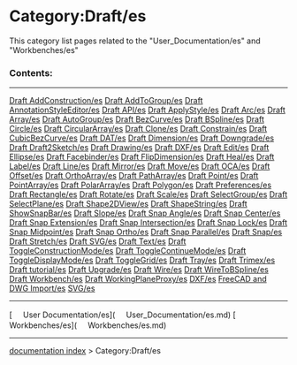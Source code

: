 # Category:Draft/es
This category list pages related to the \"User\_Documentation/es\" and \"Workbenches/es\"

### Contents:

  ------------------------------------------------------------------------------- ----------------------------------------------------------------------- -----------------------------------------------------------------------------
  [Draft AddConstruction/es](Draft_AddConstruction/es.md)                 [Draft AddToGroup/es](Draft_AddToGroup/es.md)                   [Draft AnnotationStyleEditor/es](Draft_AnnotationStyleEditor/es.md)
  [Draft API/es](Draft_API/es.md)                                         [Draft ApplyStyle/es](Draft_ApplyStyle/es.md)                   [Draft Arc/es](Draft_Arc/es.md)
  [Draft Array/es](Draft_Array/es.md)                                     [Draft AutoGroup/es](Draft_AutoGroup/es.md)                     [Draft BezCurve/es](Draft_BezCurve/es.md)
  [Draft BSpline/es](Draft_BSpline/es.md)                                 [Draft Circle/es](Draft_Circle/es.md)                           [Draft CircularArray/es](Draft_CircularArray/es.md)
  [Draft Clone/es](Draft_Clone/es.md)                                     [Draft Constrain/es](Draft_Constrain/es.md)                     [Draft CubicBezCurve/es](Draft_CubicBezCurve/es.md)
  [Draft DAT/es](Draft_DAT/es.md)                                         [Draft Dimension/es](Draft_Dimension/es.md)                     [Draft Downgrade/es](Draft_Downgrade/es.md)
  [Draft Draft2Sketch/es](Draft_Draft2Sketch/es.md)                       [Draft Drawing/es](Draft_Drawing/es.md)                         [Draft DXF/es](Draft_DXF/es.md)
  [Draft Edit/es](Draft_Edit/es.md)                                       [Draft Ellipse/es](Draft_Ellipse/es.md)                         [Draft Facebinder/es](Draft_Facebinder/es.md)
  [Draft FlipDimension/es](Draft_FlipDimension/es.md)                     [Draft Heal/es](Draft_Heal/es.md)                               [Draft Label/es](Draft_Label/es.md)
  [Draft Line/es](Draft_Line/es.md)                                       [Draft Mirror/es](Draft_Mirror/es.md)                           [Draft Move/es](Draft_Move/es.md)
  [Draft OCA/es](Draft_OCA/es.md)                                         [Draft Offset/es](Draft_Offset/es.md)                           [Draft OrthoArray/es](Draft_OrthoArray/es.md)
  [Draft PathArray/es](Draft_PathArray/es.md)                             [Draft Point/es](Draft_Point/es.md)                             [Draft PointArray/es](Draft_PointArray/es.md)
  [Draft PolarArray/es](Draft_PolarArray/es.md)                           [Draft Polygon/es](Draft_Polygon/es.md)                         [Draft Preferences/es](Draft_Preferences/es.md)
  [Draft Rectangle/es](Draft_Rectangle/es.md)                             [Draft Rotate/es](Draft_Rotate/es.md)                           [Draft Scale/es](Draft_Scale/es.md)
  [Draft SelectGroup/es](Draft_SelectGroup/es.md)                         [Draft SelectPlane/es](Draft_SelectPlane/es.md)                 [Draft Shape2DView/es](Draft_Shape2DView/es.md)
  [Draft ShapeString/es](Draft_ShapeString/es.md)                         [Draft ShowSnapBar/es](Draft_ShowSnapBar/es.md)                 [Draft Slope/es](Draft_Slope/es.md)
  [Draft Snap Angle/es](Draft_Snap_Angle/es.md)                           [Draft Snap Center/es](Draft_Snap_Center/es.md)                 [Draft Snap Extension/es](Draft_Snap_Extension/es.md)
  [Draft Snap Intersection/es](Draft_Snap_Intersection/es.md)             [Draft Snap Lock/es](Draft_Snap_Lock/es.md)                     [Draft Snap Midpoint/es](Draft_Snap_Midpoint/es.md)
  [Draft Snap Ortho/es](Draft_Snap_Ortho/es.md)                           [Draft Snap Parallel/es](Draft_Snap_Parallel/es.md)             [Draft Snap/es](Draft_Snap/es.md)
  [Draft Stretch/es](Draft_Stretch/es.md)                                 [Draft SVG/es](Draft_SVG/es.md)                                 [Draft Text/es](Draft_Text/es.md)
  [Draft ToggleConstructionMode/es](Draft_ToggleConstructionMode/es.md)   [Draft ToggleContinueMode/es](Draft_ToggleContinueMode/es.md)   [Draft ToggleDisplayMode/es](Draft_ToggleDisplayMode/es.md)
  [Draft ToggleGrid/es](Draft_ToggleGrid/es.md)                           [Draft Tray/es](Draft_Tray/es.md)                               [Draft Trimex/es](Draft_Trimex/es.md)
  [Draft tutorial/es](Draft_tutorial/es.md)                               [Draft Upgrade/es](Draft_Upgrade/es.md)                         [Draft Wire/es](Draft_Wire/es.md)
  [Draft WireToBSpline/es](Draft_WireToBSpline/es.md)                     [Draft Workbench/es](Draft_Workbench/es.md)                     [Draft WorkingPlaneProxy/es](Draft_WorkingPlaneProxy/es.md)
  [DXF/es](DXF/es.md)                                                     [FreeCAD and DWG Import/es](FreeCAD_and_DWG_Import/es.md)       [SVG/es](SVG/es.md)
                                                                                                                                                          
  ------------------------------------------------------------------------------- ----------------------------------------------------------------------- -----------------------------------------------------------------------------

[<img src="images/Property.png" style="width:16px"> User Documentation/es](<img src="images/Property.png" style="width:16px"> User_Documentation/es.md) [<img src="images/Property.png" style="width:16px"> Workbenches/es](<img src="images/Property.png" style="width:16px"> Workbenches/es.md)

---
[documentation index](../README.md) > Category:Draft/es
